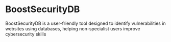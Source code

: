 # BoostSecurityDB
BoostSecurityDB is a user-friendly tool designed to identify vulnerabilities in websites using databases, helping non-specialist users improve cybersecurity skills
